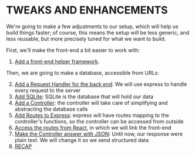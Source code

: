 # TWEAKS AND ENHANCEMENTS

We're going to make a few adjustments to our setup, which will help us build things faster; of course, this means the setup will be less generic, and less reusable, but more precisely tuned for what we want to build. 

First, we'll make the front-end a bit easier to work with:

1. [Add a front-end helper framework](./01-0-styling-react).

Then, we are going to make a database, accessible from URLs:

2. [Add a Request Handler for the back end](./02-request-handler): We will use express to handle every request to the server 
3. [Add SQLite](./03-sqlite): SQLite is the database that will hold our data
4. [Add a Controller](./04-controller): the controller will take care of simplifying and abstracting the database calls
5. [Add Routes to Express](./05-REST): express will have routes mapping to the controller's functions, so the controller can be accessed from outside
6. [Access the routes from React](./07-fetch), in which we will link the front-end
7. [Make the Controller answer with JSON](./06-json): Until now, our response were plain text. We will change it so we send structured data
8. [RECAP](./99-recap)
